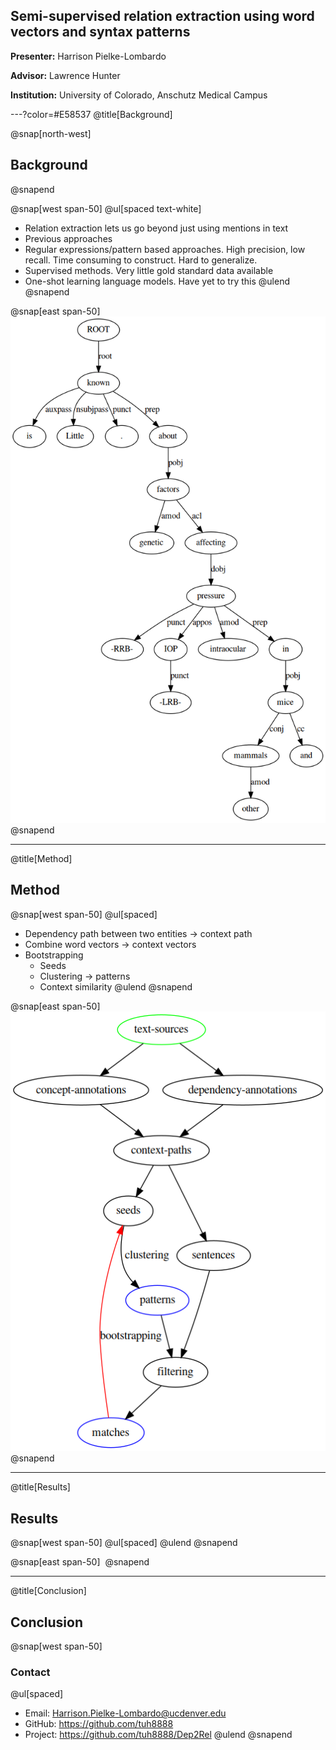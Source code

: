 ## Semi-supervised relation extraction using word vectors and syntax patterns

**Presenter:** Harrison Pielke-Lombardo

**Advisor:** Lawrence Hunter

**Institution:** University of Colorado, Anschutz Medical Campus

---?color=#E58537
@title[Background]

@snap[north-west]
## Background
@snapend

@snap[west span-50]
@ul[spaced text-white]
- Relation extraction lets us go beyond just using mentions in text
- Previous approaches
- Regular expressions/pattern based approaches. High precision, low recall. Time consuming to construct. Hard to generalize.
- Supervised methods. Very little gold standard data available
- One-shot learning language models. Have yet to try this
@ulend
@snapend

@snap[east span-50]
![](https://github.com/tuh8888/Dep2Rel/blob/master/resources/dep_example.png)
@snapend

---
@title[Method]
## Method

@snap[west span-50]
@ul[spaced]
- Dependency path between two entities -> context path
- Combine word vectors -> context vectors
- Bootstrapping
  - Seeds
  - Clustering -> patterns
  - Context similarity
@ulend
@snapend

@snap[east span-50]
![](https://github.com/tuh8888/Dep2Rel/blob/master/resources/algorithm.png)
@snapend

---
@title[Results]
## Results

@snap[west span-50]
@ul[spaced]
@ulend
@snapend

@snap[east span-50]
![]()
@snapend

---
@title[Conclusion]
## Conclusion

@snap[west span-50]
### Contact
@ul[spaced]
- Email: Harrison.Pielke-Lombardo@ucdenver.edu
- GitHub: https://github.com/tuh8888
- Project: https://github.com/tuh8888/Dep2Rel
@ulend
@snapend